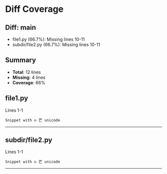 # Diff Coverage
## Diff: main

- file1&#46;py (66.7%): Missing lines 10-11
- subdir/file2&#46;py (66.7%): Missing lines 10-11

## Summary

- **Total**: 12 lines
- **Missing**: 4 lines
- **Coverage**: 66%



## file1&#46;py

Lines 1-1

```
Snippet with ስ 芒 unicode
```

---



## subdir/file2&#46;py

Lines 1-1

```
Snippet with ስ 芒 unicode
```

---
